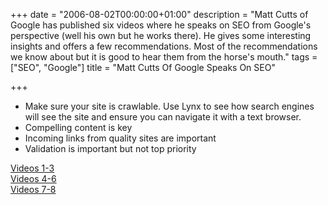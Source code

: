 +++
date = "2006-08-02T00:00:00+01:00"
description = "Matt Cutts of Google has published six videos where he speaks on SEO from Google's perspective (well his own but he works there). He gives some interesting insights and offers a few recommendations. Most of the recommendations we know about but it is good to hear them from the horse's mouth."
tags = ["SEO", "Google"]
title = "Matt Cutts Of Google Speaks On SEO"

+++

* Make sure your site is crawlable. Use Lynx to see how search engines will see the site and ensure you can navigate it with a text browser.
* Compelling content is key
* Incoming links from quality sites are important
* Validation is important but not top priority

[Videos 1-3][1]  
[Videos 4-6][2]  
[Videos 7-8][3]

 [1]: http://www.mattcutts.com/blog/seo-answers-on-google-video/
 [2]: http://www.mattcutts.com/blog/more-seo-answers-on-video/
 [3]: http://www.mattcutts.com/blog/vidyo/
